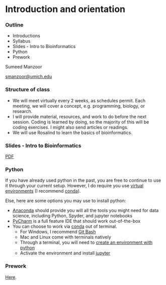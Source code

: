 # Introduction and orientation

### Outline
- Introductions
- Syllabus
- Slides - Intro to Bioinformatics
- Python
- Prework

Sumeed Manzoor

smanzoor@umich.edu

### Structure of class
- We will meet virtually every 2 weeks, as schedules permit. Each meeting, we will cover a concept, e.g. programming, biology, or research.
- I will provide material, resources, and work to do before the next session. Coding is learned by doing, so the majority of this will be coding exercises. I might also send articles or readings.
- We will use Rosalind to learn the basics of bioinformatics.

### Slides - Intro to Bioinformatics

[PDF](s01.pdf)

### Python
If you have already used python in the past, you are free to continue to use it through your current setup. However, I do require you use [virtual environments](https://realpython.com/python-virtual-environments-a-primer/) (I recommend [conda](https://conda.io/projects/conda/en/latest/user-guide/getting-started.html)).

Else, here are some options you may use to install python:
- [Anaconda](https://www.anaconda.com/) should provide you will all the tools you might need for data science, including Python, Spyder, and jupyter notebooks
- [PyCharm](https://www.jetbrains.com/pycharm/) is a full feature IDE that should work out-of-the-box
- You can choose to work via [conda](https://docs.conda.io/en/latest/) out of terminal. 
  - For Windows, I recommend [Git Bash](https://gitforwindows.org/)
  - Mac and Linux come with terminals natively
  - Through a terminal, you will need to [create an environment with python](https://docs.conda.io/projects/conda/en/4.6.0/_downloads/52a95608c49671267e40c689e0bc00ca/conda-cheatsheet.pdf)
  - Activate the environment and install [jupyter](https://anaconda.org/anaconda/jupyter)

### Prework
[Here](../session02/prework.md).